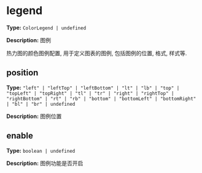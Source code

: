 # legend

**Type:** `ColorLegend | undefined`

**Description:**
图例
  
  热力图的颜色图例配置, 用于定义图表的图例, 包括图例的位置, 格式, 样式等.


## position

**Type:** `"left" | "leftTop" | "leftBottom" | "lt" | "lb" | "top" | "topLeft" | "topRight" | "tl" | "tr" | "right" | "rightTop" | "rightBottom" | "rt" | "rb" | "bottom" | "bottomLeft" | "bottomRight" | "bl" | "br" | undefined`

**Description:**
图例位置

## enable

**Type:** `boolean | undefined`

**Description:**
图例功能是否开启

